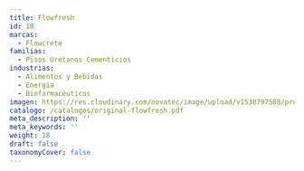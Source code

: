 ```yaml
---
title: Flowfresh
id: 18
marcas:
  - Flowcrete
familias:
  - Pisos Uretanos Cementicios
industrias:
  - Alimentos y Bebidas
  - Energía
  - Biofarmacéuticos
imagen: https://res.cloudinary.com/novatec/image/upload/v1530797588/productos/original-flowfresh
catalogo: /catalogos/original-flowfresh.pdf
meta_description: ''
meta_keywords: ''
weight: 18
draft: false
taxonomyCover: false
---
```




